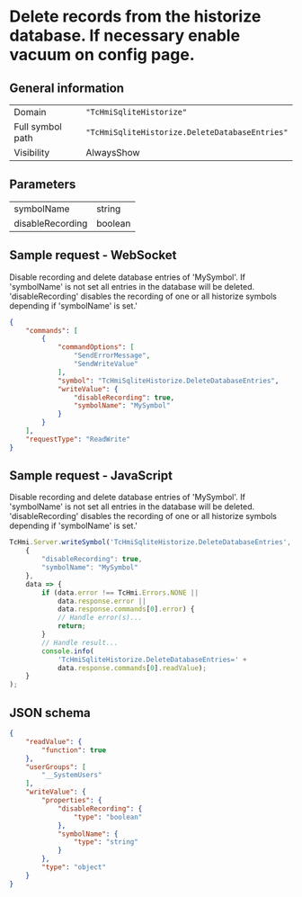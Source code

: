# Delete records from the historize database. If necessary enable vacuum on config page.

## General information

|  |  |
| - | - |
| Domain | `"TcHmiSqliteHistorize"` |
| Full symbol path | `"TcHmiSqliteHistorize.DeleteDatabaseEntries"` |
| Visibility | AlwaysShow |

## Parameters

|  |  |
| - | - |
| symbolName | string |
| disableRecording | boolean |

## Sample request - WebSocket

Disable recording and delete database entries of 'MySymbol'. If 'symbolName' is not set all entries in the database will be deleted. 'disableRecording' disables the recording of one or all historize symbols depending if 'symbolName' is set.'
```json
{
    "commands": [
        {
            "commandOptions": [
                "SendErrorMessage",
                "SendWriteValue"
            ],
            "symbol": "TcHmiSqliteHistorize.DeleteDatabaseEntries",
            "writeValue": {
                "disableRecording": true,
                "symbolName": "MySymbol"
            }
        }
    ],
    "requestType": "ReadWrite"
}
```

## Sample request - JavaScript

Disable recording and delete database entries of 'MySymbol'. If 'symbolName' is not set all entries in the database will be deleted. 'disableRecording' disables the recording of one or all historize symbols depending if 'symbolName' is set.'
```javascript
TcHmi.Server.writeSymbol('TcHmiSqliteHistorize.DeleteDatabaseEntries',
    {
        "disableRecording": true,
        "symbolName": "MySymbol"
    },
    data => {
        if (data.error !== TcHmi.Errors.NONE ||
            data.response.error ||
            data.response.commands[0].error) {
            // Handle error(s)...
            return;
        }
        // Handle result...
        console.info(
            'TcHmiSqliteHistorize.DeleteDatabaseEntries=' +
            data.response.commands[0].readValue);
    }
);
```

## JSON schema

```json
{
    "readValue": {
        "function": true
    },
    "userGroups": [
        "__SystemUsers"
    ],
    "writeValue": {
        "properties": {
            "disableRecording": {
                "type": "boolean"
            },
            "symbolName": {
                "type": "string"
            }
        },
        "type": "object"
    }
}
```
